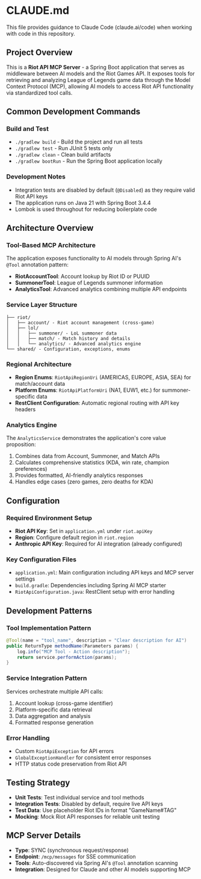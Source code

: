# CLAUDE.md

This file provides guidance to Claude Code (claude.ai/code) when working with code in this repository.

## Project Overview

This is a **Riot API MCP Server** - a Spring Boot application that serves as middleware between AI models and the Riot Games API. It exposes tools for retrieving and analyzing League of Legends game data through the Model Context Protocol (MCP), allowing AI models to access Riot API functionality via standardized tool calls.

## Common Development Commands

### Build and Test
- `./gradlew build` - Build the project and run all tests
- `./gradlew test` - Run JUnit 5 tests only
- `./gradlew clean` - Clean build artifacts
- `./gradlew bootRun` - Run the Spring Boot application locally

### Development Notes
- Integration tests are disabled by default (`@Disabled`) as they require valid Riot API keys
- The application runs on Java 21 with Spring Boot 3.4.4
- Lombok is used throughout for reducing boilerplate code

## Architecture Overview

### Tool-Based MCP Architecture
The application exposes functionality to AI models through Spring AI's `@Tool` annotation pattern:

- **RiotAccountTool**: Account lookup by Riot ID or PUUID
- **SummonerTool**: League of Legends summoner information
- **AnalyticsTool**: Advanced analytics combining multiple API endpoints

### Service Layer Structure
```
├── riot/
│   ├── account/ - Riot account management (cross-game)
│   ├── lol/
│   │   ├── summoner/ - LoL summoner data
│   │   ├── match/ - Match history and details
│   │   └── analytics/ - Advanced analytics engine
└── shared/ - Configuration, exceptions, enums
```

### Regional Architecture
- **Region Enums**: `RiotApiRegionUri` (AMERICAS, EUROPE, ASIA, SEA) for match/account data
- **Platform Enums**: `RiotApiPlatformUri` (NA1, EUW1, etc.) for summoner-specific data
- **RestClient Configuration**: Automatic regional routing with API key headers

### Analytics Engine
The `AnalyticsService` demonstrates the application's core value proposition:
1. Combines data from Account, Summoner, and Match APIs
2. Calculates comprehensive statistics (KDA, win rate, champion preferences)
3. Provides formatted, AI-friendly analytics responses
4. Handles edge cases (zero games, zero deaths for KDA)

## Configuration

### Required Environment Setup
- **Riot API Key**: Set in `application.yml` under `riot.apiKey`
- **Region**: Configure default region in `riot.region`
- **Anthropic API Key**: Required for AI integration (already configured)

### Key Configuration Files
- `application.yml`: Main configuration including API keys and MCP server settings
- `build.gradle`: Dependencies including Spring AI MCP starter
- `RiotApiConfiguration.java`: RestClient setup with error handling

## Development Patterns

### Tool Implementation Pattern
```java
@Tool(name = "tool_name", description = "Clear description for AI")
public ReturnType methodName(Parameters params) {
    log.info("MCP Tool - Action description");
    return service.performAction(params);
}
```

### Service Integration Pattern
Services orchestrate multiple API calls:
1. Account lookup (cross-game identifier)
2. Platform-specific data retrieval
3. Data aggregation and analysis
4. Formatted response generation

### Error Handling
- Custom `RiotApiException` for API errors
- `GlobalExceptionHandler` for consistent error responses
- HTTP status code preservation from Riot API

## Testing Strategy

- **Unit Tests**: Test individual service and tool methods
- **Integration Tests**: Disabled by default, require live API keys
- **Test Data**: Use placeholder Riot IDs in format "GameName#TAG"
- **Mocking**: Mock Riot API responses for reliable unit testing

## MCP Server Details

- **Type**: SYNC (synchronous request/response)
- **Endpoint**: `/mcp/messages` for SSE communication
- **Tools**: Auto-discovered via Spring AI's `@Tool` annotation scanning
- **Integration**: Designed for Claude and other AI models supporting MCP